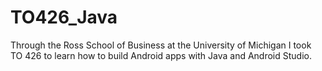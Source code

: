 # TO426_Java

Through the Ross School of Business at the University of Michigan I took TO 426 to learn how to build Android apps with Java and Android Studio.
